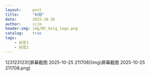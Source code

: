 ```yaml
---
layout:     post
title:      "标题"
date:       2025-10-26
author:     ccjm
header-img: img/BY_bolg_logo.png
catalog:    true
tags:
    - 标签1
    - 标签2
---
```


123123123![屏幕截图 2025-10-25 211708](img\屏幕截图 2025-10-25 211708.png)
